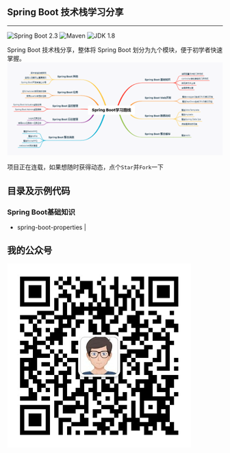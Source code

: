 ## Spring Boot 技术栈学习分享
---
![Spring Boot 2.3](https://img.shields.io/badge/Spring%20Boot-2.0-brightgreen.svg)
![Maven](https://img.shields.io/badge/Maven-3.5.0-yellowgreen.svg)
![JDK 1.8](https://img.shields.io/badge/JDK-1.8-brightgreen.svg)

Spring Boot 技术栈分享，整体将 Spring Boot 划分为九个模块，便于初学者快速掌握。
![springboot](./springboot.png)

项目正在连载，如果想随时获得动态，点个`Star`并`Fork`一下

## 目录及示例代码
### Spring Boot基础知识

- spring-boot-properties | 

## 我的公众号
![Java旅途](./weixin.jpg)